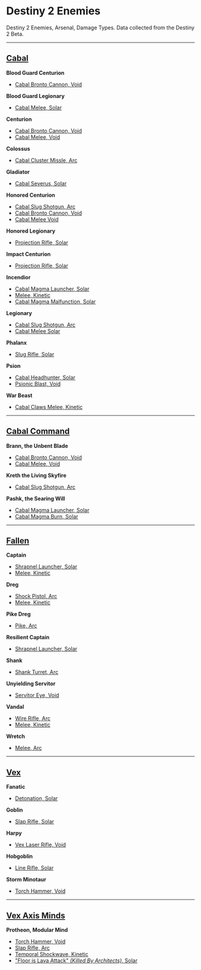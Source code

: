 # Destiny 2 Enemies

Destiny 2 Enemies, Arsenal, Damage Types. Data collected from the Destiny 2 Beta.

---

## [Cabal](http://imgur.com/a/gzqHS)

**Blood Guard Centurion**

- [Cabal Bronto Cannon, Void](http://i.imgur.com/GjpbNkA.png)

**Blood Guard Legionary**

- [Cabal Melee,	Solar](http://i.imgur.com/I3IaOYq.png)

**Centurion**

- [Cabal Bronto Cannon,	Void](http://i.imgur.com/28onFDs.png)
- [Cabal Melee, Void](http://i.imgur.com/kJtGGaN.jpg)

**Colossus**

- [Cabal Cluster Missle,	Arc](http://i.imgur.com/3k4xZZN.png)

**Gladiator**

- [Cabal Severus,	Solar](http://i.imgur.com/8PkeQbJ.png)

**Honored Centurion**

- [Cabal Slug Shotgun, Arc](http://i.imgur.com/iN9ABxr.png)
- [Cabal Bronto Cannon,	Void](http://i.imgur.com/j4zssbR.png)
- [Cabal Melee	Void](http://i.imgur.com/EaG2fWG.png)

**Honored Legionary**

- [Projection Rifle, Solar](http://i.imgur.com/eMTFi1b.png)

**Impact Centurion**

- [Projection Rifle, Solar](http://i.imgur.com/DKnN1rK.png)

**Incendior**

- [Cabal Magma Launcher, Solar](http://i.imgur.com/J9bmdON.png)
- [Melee,	Kinetic](http://i.imgur.com/ZNWIh6d.png)
- [Cabal Magma Malfunction,	Solar](http://i.imgur.com/Ob5ffs0.png)

**Legionary**

- [Cabal Slug Shotgun, Arc](http://i.imgur.com/4cHldUs.png)
- [Cabal Melee	Solar](http://i.imgur.com/9FG6A9n.png)

**Phalanx**

- [Slug Rifle, Solar](http://i.imgur.com/9SyCITv.png)

**Psion**

- [Cabal Headhunter, Solar](http://i.imgur.com/ijebbqk.png)
- [Psionic Blast,	Void](http://i.imgur.com/fNomqjq.png)

**War Beast**

- [Cabal Claws Melee, Kinetic](http://i.imgur.com/emKGXZY.png)

---

## [Cabal Command](http://imgur.com/a/GYbLb)

**Brann, the Unbent Blade**

- [Cabal Bronto Cannon,	Void](http://i.imgur.com/UoLjH2G.png)
- [Cabal Melee,	Void](http://i.imgur.com/Xk7grWX.png)

**Kreth the Living Skyfire**

- [Cabal Slug Shotgun, Arc](http://i.imgur.com/bVMCy6a.png)	

**Pashk, the Searing Will**

- [Cabal Magma Launcher, Solar](http://i.imgur.com/ZB9fVJ3.png)
- [Cabal Magma Burn, Solar](http://i.imgur.com/pBvFKMT.png)

---

## [Fallen](http://imgur.com/a/XPmKW)

**Captain**

- [Shrapnel Launcher, Solar](http://i.imgur.com/wvuGdV9.png)
- [Melee, Kinetic](http://i.imgur.com/ARg2n6j.png)

**Dreg**

- [Shock Pistol, Arc](http://i.imgur.com/WNqiaDW.png)
- [Melee,	Kinetic](http://i.imgur.com/Ns0j5D3.png)

**Pike Dreg**

- [Pike, Arc](http://i.imgur.com/hsx7iiv.png)

**Resilient Captain**

- [Shrapnel Launcher,	Solar](http://i.imgur.com/HXGAQvW.png)

**Shank**

- [Shank Turret, Arc](http://i.imgur.com/HU1WfST.png)		

**Unyielding Servitor**

- [Servitor Eye, Void](http://i.imgur.com/trSftIJ.png)			

**Vandal**

- [Wire Rifle, Arc](http://i.imgur.com/zM738nf.png)
- [Melee,	Kinetic](http://i.imgur.com/JaoBbGH.png)

**Wretch**

- [Melee,	Arc](http://i.imgur.com/Rn2tgB8.png)

---

## [Vex](http://imgur.com/a/AGUF8)

**Fanatic**

- [Detonation,	Solar](http://i.imgur.com/UnIrAbB.png)

**Goblin**

- [Slap Rifle, Solar](http://i.imgur.com/JvNrILd.png)		

**Harpy**

- [Vex Laser Rifle,	Void](http://i.imgur.com/jv8Heif.png)

**Hobgoblin**

- [Line Rifle, Solar](http://i.imgur.com/79TeOfu.png)		

**Storm Minotaur**

- [Torch Hammer, Void](http://i.imgur.com/2rYkn4W.png)			

---

## [Vex Axis Minds](http://imgur.com/a/jcupk)

**Protheon, Modular Mind**

- [Torch Hammer, Void](http://i.imgur.com/gZtpIOs.png)
- [Slap Rifle,	Arc](http://i.imgur.com/T6UKEXO.png)
- [Temporal Shockwave, Kinetic](http://i.imgur.com/hD2AcHv.png)
- ["Floor is Lava Attack" _(Killed By Architects)_, Solar](http://i.imgur.com/EvAPjWi.png)
